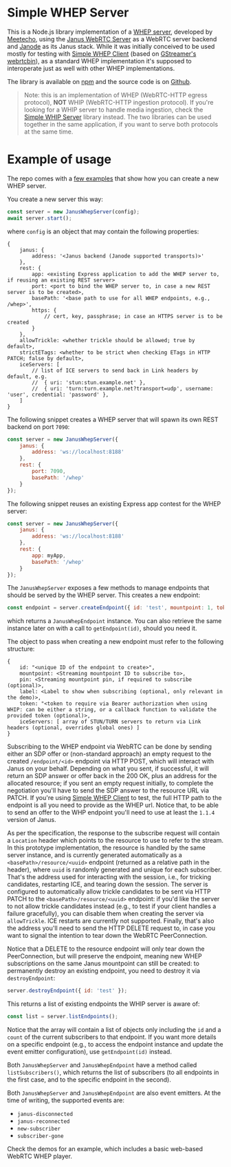 Simple WHEP Server
==================

This is a Node.js library implementation of a [WHEP server](https://datatracker.ietf.org/doc/draft-ietf-wish-whep/), developed by [Meetecho](https://www.meetecho.com), using the [Janus WebRTC Server](https://github.com/meetecho/janus-gateway/) as a WebRTC server backend and [Janode](https://github.com/meetecho/janode/) as its Janus stack. While it was initially conceived to be used mostly for testing with [Simple WHEP Client](https://github.com/meetecho/simple-whep-client) (based on [GStreamer's webrtcbin](https://gstreamer.freedesktop.org/documentation/webrtc/index.html)), as a standard WHEP implementation it's supposed to interoperate just as well with other WHEP implementations.

The library is available on [npm](https://www.npmjs.com/package/janus-whep-server) and the source code is on [Github](https://github.com/meetecho/simple-whep-server/).

> Note: this is an implementation of WHEP (WebRTC-HTTP egress protocol), **NOT** WHIP (WebRTC-HTTP ingestion protocol). If you're looking for a WHIP server to handle media ingestion, check the [Simple WHIP Server](https://github.com/meetecho/simple-whip-server) library instead. The two libraries can be used together in the same application, if you want to serve both protocols at the same time.

# Example of usage

The repo comes with a [few examples](https://github.com/meetecho/simple-whep-server/tree/master/examples) that show how you can create a new WHEP server.

You create a new server this way:

```js
const server = new JanusWhepServer(config);
await server.start();
```

where `config` is an object that may contain the following properties:

```
{
	janus: {
		address: '<Janus backend (Janode supported transports)>'
	},
	rest: {
		app: <existing Express application to add the WHEP server to, if reusing an existing REST server>
		port: <port to bind the WHEP server to, in case a new REST server is to be created>,
		basePath: '<base path to use for all WHEP endpoints, e.g., /whep>',
		https: {
			// cert, key, passphrase; in case an HTTPS server is to be created
		}
	},
	allowTrickle: <whether trickle should be allowed; true by default>,
	strictETags: <whether to be strict when checking ETags in HTTP PATCH; false by default>,
	iceServers: [
		// list of ICE servers to send back in Link headers by default, e.g.
		//	{ uri: 'stun:stun.example.net' },
		//	{ uri: 'turn:turn.example.net?transport=udp', username: 'user', credential: 'password' },
	]
}
```

The following snippet creates a WHEP server that will spawn its own REST backend on port `7090`:

```js
const server = new JanusWhepServer({
	janus: {
		address: 'ws://localhost:8188'
	},
	rest: {
		port: 7090,
		basePath: '/whep'
	}
});
```

The following snippet reuses an existing Express app contest for the WHEP server:

```js
const server = new JanusWhepServer({
	janus: {
		address: 'ws://localhost:8188'
	},
	rest: {
		app: myApp,
		basePath: '/whep'
	}
});
```

The `JanusWhepServer` exposes a few methods to manage endpoints that should be served by the WHEP server. This creates a new endpoint:

```js
const endpoint = server.createEndpoint({ id: 'test', mountpoint: 1, token: 'verysecret' });
```

which returns a `JanusWhepEndpoint` instance. You can also retrieve the same instance later on with a call to `getEndpoint(id)`, should you need it.

The object to pass when creating a new endpoint must refer to the following structure:

```
{
	id: "<unique ID of the endpoint to create>",
	mountpoint: <Streaming mountpoint ID to subscribe to>,
	pin: <Streaming mountpoint pin, if required to subscribe (optional)>,
	label: <Label to show when subscribing (optional, only relevant in the demo)>,
	token: "<token to require via Bearer authorization when using WHIP: can be either a string, or a callback function to validate the provided token (optional)>,
	iceServers: [ array of STUN/TURN servers to return via Link headers (optional, overrides global ones) ]
}
```

Subscribing to the WHEP endpoint via WebRTC can be done by sending either an SDP offer or (non-standard approach) an empty request to the created `/endpoint/<id>` endpoint via HTTP POST, which will interact with Janus on your behalf. Depending on what you sent, if successful, it will return an SDP answer or offer back in the 200 OK, plus an address for the allocated resource; if you sent an empty request initially, to complete the negotiation you'll have to send the SDP answer to the resource URL via PATCH. If you're using [Simple WHEP Client](https://github.com/meetecho/simple-whep-client) to test, the full HTTP path to the endpoint is all you need to provide as the WHEP url. Notice that, to be able to send an offer to the WHP endpoint you'll need to use at least the `1.1.4` version of Janus.

As per the specification, the response to the subscribe request will contain a `Location` header which points to the resource to use to refer to the stream. In this prototype implementation, the resource is handled by the same server instance, and is currently generated automatically as a `<basePath>/resource/<uuid>` endpoint (returned as a relative path in the header), where `uuid` is randomly generated and unique for each subscriber. That's the address used for interacting with the session, i.e., for tricking candidates, restarting ICE, and tearing down the session. The server is configured to automatically allow trickle candidates to be sent via HTTP PATCH to the `<basePath>/resource/<uuid>` endpoint: if you'd like the server to not allow trickle candidates instead (e.g., to test if your client handles a failure gracefully), you can disable them when creating the server via `allowTrickle`. ICE restarts are currently not supported. Finally, that's also the address you'll need to send the HTTP DELETE request to, in case you want to signal the intention to tear down the WebRTC PeerConnection.

Notice that a DELETE to the resource endpoint will only tear down the PeerConnection, but will preserve the endpoint, meaning new WHEP subscriptions on the same Janus mountpoint can still be created: to permanently destroy an existing endpoint, you need to destroy it via `destroyEndpoint`:

```js
server.destroyEndpoint({ id: 'test' });
```

This returns a list of existing endpoints the WHIP server is aware of:

```js
const list = server.listEndpoints();
```

Notice that the array will contain a list of objects only including the `id` and a `count` of the current subscribers to that endpoint. If you want more details on a specific endpoint (e.g., to access the endpoint instance and update the event emitter configuration), use `getEndpoint(id)` instead.

Both `JanusWhepServer` and `JanusWhepEndpoint` have a method called `listSubscribers()`, which returns the list of subscribers (to all endpoints in the first case, and to the specific endpoint in the second).

Both `JanusWhepServer` and `JanusWhepEndpoint` are also event emitters. At the time of writing, the supported events are:

* `janus-disconnected`
* `janus-reconnected`
* `new-subscriber`
* `subscriber-gone`

Check the demos for an example, which includes a basic web-based WebRTC WHEP player.
